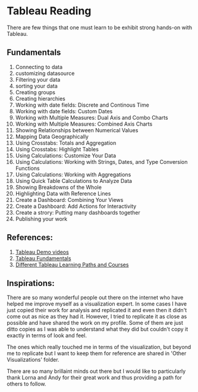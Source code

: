 # Tableau Reading

There are few things that one must learn to be exhibit strong hands-on with Tableau.

## Fundamentals
1. Connecting to data
2. customizing datasource
3. Filtering your data
4. sorting your data
5. Creating groups
6. Creating hierarchies
7. Working with date fields: Discrete and Continous Time
8. Working with date fields: Custom Dates
9. Working with Multiple Measures: Dual Axis and Combo Charts
10. Working with Multiple Measures: Combined Axis Charts
11. Showing Relationships between Numerical Values
12. Mapping Data Geographically
13. Using Crosstabs: Totals and Aggregation
14. Using Crosstabs: Highlight Tables
15. Using Calculations: Customize Your Data
16. Using Calculations: Working with Strings, Dates, and Type Conversion Functions
17. Using Calculations: Working with Aggregations
18. Using Quick Table Calculations to Analyze Data
19. Showing Breakdowns of the Whole
20. Highlighting Data with Reference Lines
21. Create a Dashboard: Combining Your Views
22. Create a Dashboard: Add Actions for Interactivity
23. Create a strory: Putting many dashboards together
24. Publishing your work

## References:
1. [Tableau Demo videos](https://www.tableau.com/learn/training/20201)
2. [Tableau Fundamentals](https://elearning.tableau.com/desktop-i-fundamentals)
3. [Different Tableau Learning Paths and Courses](https://elearning.tableau.com/?_ga=2.215159764.239192778.1592863785-412560178.1584824755)

## Inspirations:
There are so many wonderful people out there on the internet who have helped me improve myself as a visualization expert. In some cases I have just copied their work for analysis and replicated it and even then it didn't come out as nice as they had it. However, I tried to replicate it as close as possible and have shared the work on my profile. Some of them are just ditto copies as I was able to understand what they did but couldn't copy it exactly in terms of look and feel.

The ones which really touched me in terms of the visualization, but beyond me to replicate but I want to keep them for reference are shared in 'Other Visualizations' folder.

There are so many brillaint minds out there but I would like to particularly thank Lorna and Andy for their great work and thus providing a path for others to follow.

